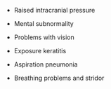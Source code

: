 - Raised intracranial pressure

- Mental subnormality

- Problems with vision

- Exposure keratitis

- Aspiration pneumonia

- Breathing problems and stridor